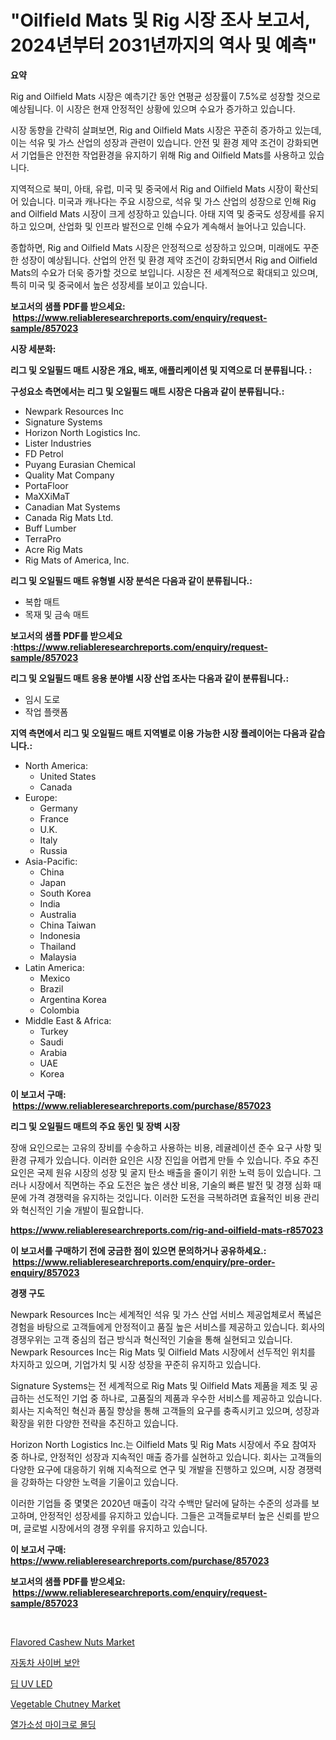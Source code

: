 <p><h1>"Oilfield Mats 및 Rig 시장 조사 보고서, 2024년부터 2031년까지의 역사 및 예측"</h1></p><p><strong>요약</strong></p>
<p><p>Rig and Oilfield Mats 시장은 예측기간 동안 연평균 성장률이 7.5%로 성장할 것으로 예상됩니다. 이 시장은 현재 안정적인 상황에 있으며 수요가 증가하고 있습니다.</p><p>시장 동향을 간략히 살펴보면, Rig and Oilfield Mats 시장은 꾸준히 증가하고 있는데, 이는 석유 및 가스 산업의 성장과 관련이 있습니다. 안전 및 환경 제약 조건이 강화되면서 기업들은 안전한 작업환경을 유지하기 위해 Rig and Oilfield Mats를 사용하고 있습니다.</p><p>지역적으로 북미, 아태, 유럽, 미국 및 중국에서 Rig and Oilfield Mats 시장이 확산되어 있습니다. 미국과 캐나다는 주요 시장으로, 석유 및 가스 산업의 성장으로 인해 Rig and Oilfield Mats 시장이 크게 성장하고 있습니다. 아태 지역 및 중국도 성장세를 유지하고 있으며, 산업화 및 인프라 발전으로 인해 수요가 계속해서 늘어나고 있습니다.</p><p>종합하면, Rig and Oilfield Mats 시장은 안정적으로 성장하고 있으며, 미래에도 꾸준한 성장이 예상됩니다. 산업의 안전 및 환경 제약 조건이 강화되면서 Rig and Oilfield Mats의 수요가 더욱 증가할 것으로 보입니다. 시장은 전 세계적으로 확대되고 있으며, 특히 미국 및 중국에서 높은 성장세를 보이고 있습니다.</p></p>
<p><strong>보고서의 샘플 PDF를 받으세요: &nbsp;<a href="https://www.reliableresearchreports.com/enquiry/request-sample/857023">https://www.reliableresearchreports.com/enquiry/request-sample/857023</a></strong></p>
<p><strong>시장 세분화:</strong></p>
<p><strong> 리그 및 오일필드 매트 시장은 개요, 배포, 애플리케이션 및 지역으로 더 분류됩니다. :</strong></p>
<p><strong>구성요소 측면에서는 리그 및 오일필드 매트 시장은 다음과 같이 분류됩니다.:</strong></p>
<p><ul><li>Newpark Resources Inc</li><li>Signature Systems</li><li>Horizon North Logistics Inc.</li><li>Lister Industries</li><li>FD Petrol</li><li>Puyang Eurasian Chemical</li><li>Quality Mat Company</li><li>PortaFloor</li><li>MaXXiMaT</li><li>Canadian Mat Systems</li><li>Canada Rig Mats Ltd.</li><li>Buff Lumber</li><li>TerraPro</li><li>Acre Rig Mats</li><li>Rig Mats of America, Inc.</li></ul></p>
<p><strong> 리그 및 오일필드 매트 유형별 시장 분석은 다음과 같이 분류됩니다.:</strong></p>
<p><ul><li>복합 매트</li><li>목재 및 금속 매트</li></ul></p>
<p><strong>보고서의 샘플 PDF를 받으세요 :<a href="https://www.reliableresearchreports.com/enquiry/request-sample/857023">https://www.reliableresearchreports.com/enquiry/request-sample/857023</a></strong></p>
<p><strong> 리그 및 오일필드 매트 응용 분야별 시장 산업 조사는 다음과 같이 분류됩니다.:</strong></p>
<p><ul><li>임시 도로</li><li>작업 플랫폼</li></ul></p>
<p><strong>지역 측면에서 리그 및 오일필드 매트 지역별로 이용 가능한 시장 플레이어는 다음과 같습니다.:</strong></p>
<p><ul>
    <li>
        North America:
        <ul>
            <li>United States</li>
            <li>Canada</li>
        </ul>
    </li>
    <li>
        Europe:
        <ul>
            <li>Germany</li>
            <li>France</li>
            <li>U.K.</li>
            <li>Italy</li>
            <li>Russia</li>
        </ul>
    </li>
    <li>
        Asia-Pacific:
        <ul>
            <li>China</li>
            <li>Japan</li>
            <li>South Korea</li>
            <li>India</li>
            <li>Australia</li>
            <li>China Taiwan</li>
            <li>Indonesia</li>
            <li>Thailand</li>
            <li>Malaysia</li>
        </ul>
    </li>
    <li>
        Latin America:
        <ul>
            <li>Mexico</li>
            <li>Brazil</li>
            <li>Argentina Korea</li>
            <li>Colombia</li>
        </ul>
    </li>
    <li>
        Middle East & Africa:
        <ul>
            <li>Turkey</li>
            <li>Saudi</li>
            <li>Arabia</li>
            <li>UAE</li>
            <li>Korea</li>
        </ul>
    </li>
    </ul></p>
<p><strong>이 보고서 구매: &nbsp;<a href="https://www.reliableresearchreports.com/purchase/857023">https://www.reliableresearchreports.com/purchase/857023</a></strong></p>
<p><strong>리그 및 오일필드 매트의 주요 동인 및 장벽 시장</strong></p>
<p><p>장애 요인으로는 고유의 장비를 수송하고 사용하는 비용, 레귤레이션 준수 요구 사항 및 환경 규제가 있습니다. 이러한 요인은 시장 진입을 어렵게 만들 수 있습니다. 주요 추진 요인은 국제 원유 시장의 성장 및 굴지 탄소 배출을 줄이기 위한 노력 등이 있습니다. 그러나 시장에서 직면하는 주요 도전은 높은 생산 비용, 기술의 빠른 발전 및 경쟁 심화 때문에 가격 경쟁력을 유지하는 것입니다. 이러한 도전을 극복하려면 효율적인 비용 관리와 혁신적인 기술 개발이 필요합니다.</p></p>
<p><strong><a href="https://www.reliableresearchreports.com/rig-and-oilfield-mats-r857023">https://www.reliableresearchreports.com/rig-and-oilfield-mats-r857023</a></strong></p>
<p><strong>이 보고서를 구매하기 전에 궁금한 점이 있으면 문의하거나 공유하세요.: &nbsp;<a href="https://www.reliableresearchreports.com/enquiry/pre-order-enquiry/857023">https://www.reliableresearchreports.com/enquiry/pre-order-enquiry/857023</a></strong></p>
<p><strong>경쟁 구도</strong></p>
<p><p>Newpark Resources Inc는 세계적인 석유 및 가스 산업 서비스 제공업체로서 폭넓은 경험을 바탕으로 고객들에게 안정적이고 품질 높은 서비스를 제공하고 있습니다. 회사의 경쟁우위는 고객 중심의 접근 방식과 혁신적인 기술을 통해 실현되고 있습니다. Newpark Resources Inc는 Rig Mats 및 Oilfield Mats 시장에서 선두적인 위치를 차지하고 있으며, 기업가치 및 시장 성장을 꾸준히 유지하고 있습니다.</p><p>Signature Systems는 전 세계적으로 Rig Mats 및 Oilfield Mats 제품을 제조 및 공급하는 선도적인 기업 중 하나로, 고품질의 제품과 우수한 서비스를 제공하고 있습니다. 회사는 지속적인 혁신과 품질 향상을 통해 고객들의 요구를 충족시키고 있으며, 성장과 확장을 위한 다양한 전략을 추진하고 있습니다.</p><p>Horizon North Logistics Inc.는 Oilfield Mats 및 Rig Mats 시장에서 주요 참여자 중 하나로, 안정적인 성장과 지속적인 매출 증가를 실현하고 있습니다. 회사는 고객들의 다양한 요구에 대응하기 위해 지속적으로 연구 및 개발을 진행하고 있으며, 시장 경쟁력을 강화하는 다양한 노력을 기울이고 있습니다.</p><p>이러한 기업들 중 몇몇은 2020년 매출이 각각 수백만 달러에 달하는 수준의 성과를 보고하며, 안정적인 성장세를 유지하고 있습니다. 그들은 고객들로부터 높은 신뢰를 받으며, 글로벌 시장에서의 경쟁 우위를 유지하고 있습니다.</p></p>
<p><strong>이 보고서 구매: &nbsp; <a href="https://www.reliableresearchreports.com/purchase/857023">https://www.reliableresearchreports.com/purchase/857023</a></strong></p>
<p><strong>보고서의 샘플 PDF를 받으세요: &nbsp;<a href="https://www.reliableresearchreports.com/enquiry/request-sample/857023">https://www.reliableresearchreports.com/enquiry/request-sample/857023</a></strong><strong></strong></p>
<p>&nbsp;</p>
<p><p><a href="https://github.com/pjcfca/Market-Research-Report-List-2/blob/main/flavored-cashew-nuts-market.md">Flavored Cashew Nuts Market</a></p><p><a href="https://medium.com/@bobbyreitenberg879562023/%EC%9E%90%EB%8F%99%EC%B0%A8-%EC%82%AC%EC%9D%B4%EB%B2%84-%EB%B3%B4%EC%95%88-%EC%8B%9C%EC%9E%A5-%EC%84%B1%EA%B3%B5%EC%A0%81%EC%9D%B8-%EB%B9%84%EC%A6%88%EB%8B%88%EC%8A%A4-%EC%A0%84%EB%9E%B5%EC%9D%98-%ED%95%B5%EC%8B%AC-2031%EB%85%84%EA%B9%8C%EC%A7%80-%EC%98%88%EC%B8%A1-bf100cf8fd28">자동차 사이버 보안</a></p><p><a href="https://github.com/darrellockm3ytan895656/Market-Research-Report-List-1/blob/main/196615216998.md">딥 UV LED</a></p><p><a href="https://github.com/johnbach50/Market-Research-Report-List-2/blob/main/vegetable-chutney-market.md">Vegetable Chutney Market</a></p><p><a href="https://github.com/Penelolack456456/Market-Research-Report-List-1/blob/main/107197016997.md">열가소성 마이크로 몰딩</a></p></p>